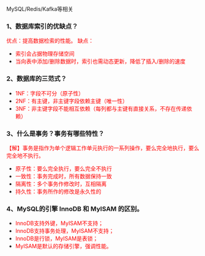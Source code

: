 MySQL/Redis/Kafka等相关

### 1、数据库索引的优缺点？

<font color=red>优点：提高数据检索的性能。
缺点：</font>

* <font color=red>索引会占据物理存储空间</font>
* <font color=red>当向表中添加/删除数据时，索引也需动态更新，降低了插入/删除的速度</font>

### 2、数据库的三范式？

* <font color=red>1NF：字段不可分（原子性）</font>
* <font color=red>2NF：有主键，非主键字段依赖主键（唯一性）</font>
* <font color=red>3NF：非主键字段不能相互依赖（每列都与主键有直接关系，不存在传递依赖）</font>

### 3、什么是事务？事务有哪些特性？

<font color=red>【解】事务是指作为单个逻辑工作单元执行的一系列操作，要么完全地执行，要么完全地不执行。</font>

* <font color=red>原子性：要么完全执行，要么完全不执行</font>
* <font color=red>一致性：事务完成时，所有数据保持一致</font>
* <font color=red>隔离性：多个事务作修改时，互相隔离</font>
* <font color=red>持久性：事务所作的修改是永久性的</font>

### 4、MySQL的引擎 InnoDB 和 MyISAM 的区别。

* <font color=red>InnoDB支持外键，MyISAM不支持；</font>
* <font color=red>InnoDB支持事务处理，MyISAM不支持；</font>
* <font color=red>InnoDB是行锁，MyISAM是表锁；</font>
* <font color=red>MyISAM是默认的存储引擎，强调性能。</font>
